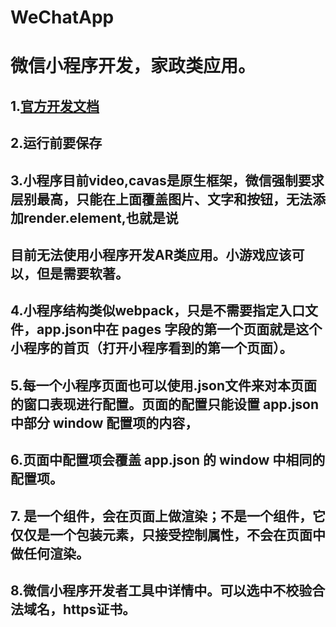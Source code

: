 # WeChatApp
# 微信小程序开发，家政类应用。
## 1.[官方开发文档](https://developers.weixin.qq.com/miniprogram/dev/)
## 2.运行前要保存
## 3.小程序目前video,cavas是原生框架，微信强制要求层别最高，只能在上面覆盖图片、文字和按钮，无法添加render.element,也就是说
## 目前无法使用小程序开发AR类应用。小游戏应该可以，但是需要软著。
## 4.小程序结构类似webpack，只是不需要指定入口文件，app.json中在 pages 字段的第一个页面就是这个小程序的首页（打开小程序看到的第一个页面）。
## 5.每一个小程序页面也可以使用.json文件来对本页面的窗口表现进行配置。页面的配置只能设置 app.json 中部分 window 配置项的内容，
## 6.页面中配置项会覆盖 app.json 的 window 中相同的配置项。
## 7.<view> 是一个组件，会在页面上做渲染；<block>不是一个组件，它仅仅是一个包装元素，只接受控制属性，不会在页面中做任何渲染。
## 8.微信小程序开发者工具中详情中。可以选中不校验合法域名，https证书。